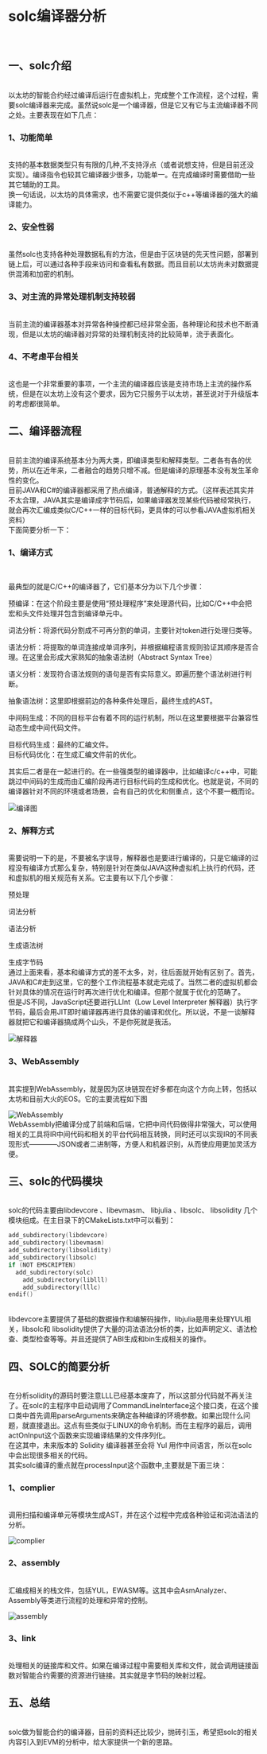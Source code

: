 # solc编译器分析
</br>

## 一、solc介绍
</br>
以太坊的智能合约经过编译后运行在虚拟机上，完成整个工作流程，这个过程，需要solc编译器来完成。虽然说solc是一个编译器，但是它又有它与主流编译器不同之处。主要表现在如下几点：
</br>

### 1、功能简单
</br>
支持的基本数据类型只有有限的几种,不支持浮点（或者说想支持，但是目前还没实现）。编译指令也较其它编译器少很多，功能单一。在完成编译时需要借助一些其它辅助的工具。
</br>
换一句话说，以太坊的具体需求，也不需要它提供类似于c++等编译器的强大的编译能力。
</br>

### 2、安全性弱
</br>
虽然solc也支持各种处理数据私有的方法，但是由于区块链的先天性问题，部署到链上后，可以通过各种手段来访问和查看私有数据。而且目前以太坊尚未对数据提供混淆和加密的机制。
</br>

### 3、对主流的异常处理机制支持较弱
</br>
当前主流的编译器基本对异常各种操控都已经非常全面，各种理论和技术也不断涌现，但是以太坊的编译器对异常的处理机制支持的比较简单，流于表面化。
</br>

### 4、不考虑平台相关
</br>
这也是一个非常重要的事项，一个主流的编译器应该是支持市场上主流的操作系统，但是在以太坊上没有这个要求，因为它只服务于以太坊，甚至说对于升级版本的考虑都很简单。
</br>

## 二、编译器流程
</br>
目前主流的编译系统基本分为两大类，即编译类型和解释类型。二者各有各的优势，所以在近年来，二者融合的趋势只增不减。但是编译的原理基本没有发生革命性的变化。
</br>
目前JAVA和C#的编译器都采用了热点编译，普通解释的方式。（这样表述其实并不太合理，JAVA其实是编译成字节码后，如果编译器发现某些代码被经常执行，就会再次汇编成类似C/C++一样的目标代码，更具体的可以参看JAVA虚拟机相关资料）
</br>
下面简要分析一下：
</br>

### 1、编译方式
</br>

最典型的就是C/C++的编译器了，它们基本分为以下几个步骤：
</br>

预编译：在这个阶段主要是使用“预处理程序”来处理源代码，比如C/C++中会把宏和头文件处理并包含到编译单元中。
</br>

词法分析：将源代码分割成不可再分割的单词，主要针对token进行处理归类等。
</br>

语法分析：将提取的单词连接成单词序列，并根据编程语言规则验证其顺序是否合理。在这里会形成大家熟知的抽象语法树（Abstract Syntax Tree）
</br>

语义分析：发现符合语法规则的语句是否有实际意义。即遍历整个语法树进行判断。
</br>

抽象语法树：这里即根据前边的各种条件处理后，最终生成的AST。
</br>

中间码生成：不同的目标平台有着不同的运行机制，所以在这里要根据平台兼容性动态生成中间代码文件。
</br>

目标代码生成：最终的汇编文件。
</br>
目标代码优化：在生成汇编文件前的优化。
</br>

其实后二者是在一起进行的。在一些强类型的编译器中，比如编译c/c++中，可能跳过中间码的生成而由汇编阶段再进行目标代码的生成和优化。也就是说，不同的编译器针对不同的环境或者场景，会有自己的优化和侧重点，这个不要一概而论。
</br>

![编译图](img/compiler.png)
</br>
### 2、解释方式
</br>
需要说明一下的是，不要被名字误导，解释器也是要进行编译的，只是它编译的过程没有编译方式那么复杂，特别是针对在类似JAVA这种虚拟机上执行的代码，还和虚拟机的相关规范有关系。它主要有以下几个步骤：
</br>

预处理
</br>

词法分析
</br>

语法分析
</br>

生成语法树
</br>

生成字节码
</br>
通过上面来看，基本和编译方式的差不太多，对，往后面就开始有区别了。首先，JAVA和C#走到这里，它的整个工作流程基本就走完成了。当然二者的虚拟机都会针对具体的情况在运行时再次进行优化和编译。但那个就属于优化的范畴了。
</br>
但是JS不同，JavaScript还要进行LLInt（Low Level Interpreter 解释器）执行字节码，最后会用JIT即时编译器再进行具体的编译和优化。所以说，不是一谈解释器就把它和编译器搞成两个山头，不是你死就是我活。
</br>

![解释器](img/parse.png)
</br>

### 3、WebAssembly
</br>
其实提到WebAssembly，就是因为区块链现在好多都在向这个方向上转，包括以太坊和目前大火的EOS。它的主要流程如下图
</br>

![WebAssembly](img/c-p.png)
</br>
WebAssembly把编译分成了前端和后端，它把中间代码做得非常强大，可以使用相关的工具将IR中间代码和相关的平台代码相互转换，同时还可以实现IR的不同表现形式————JSON或者二进制等，方便人和机器识别，从而使应用更加灵活方便。
</br>

## 三、solc的代码模块
</br>
solc的代码主要由libdevcore 、libevmasm、 libjulia 、libsolc、 libsolidity 几个模块组成。在主目录下的CMakeLists.txt中可以看到：
</br>

``` c++
add_subdirectory(libdevcore)
add_subdirectory(libevmasm)
add_subdirectory(libsolidity)
add_subdirectory(libsolc)
if (NOT EMSCRIPTEN)
  add_subdirectory(solc)
	add_subdirectory(liblll)
	add_subdirectory(lllc)
endif()
```
</br>
libdevcore主要提供了基础的数据操作和编解码操作，libjulia是用来处理YUL相关，libsolc和 libsolidity提供了大量的词法语法分析的类，比如声明定义、语法检查、类型检查等等。并且还提供了ABI生成和bin生成相关的操作。

</br>


## 四、SOLC的简要分析
</br>
在分析solidity的源码时要注意LLL已经基本废弃了，所以这部分代码就不再关注了。在solc的主程序中启动调用了CommandLineInterface这个接口类，在这个接口类中首先调用parseArguments来确定各种编译的环境参数。如果出现什么问题，就直接退出。这点有些类似于LINUX的命令机制。而在主程序的最后，调用actOnInput这个函数来实现编译结果的文件序列化。
</br>
在这其中，未来版本的 Solidity 编译器甚至会将 Yul 用作中间语言，所以在solc中会出现很多相关的代码。
</br>
其实solc编译的重点就在processInput这个函数中,主要就是下面三块：
</br>

### 1、complier
</br>
调用扫描和编译单元等模块生成AST，并在这个过程中完成各种验证和词法语法的分析。
</br>

![complier](img/compiler-c.png)
</br>

### 2、assembly
</br>
汇编成相关的栈文件，包括YUL，EWASM等。这其中会AsmAnalyzer、Assembly等类进行流程的处理和异常的控制。
</br>

![assembly](img/assembly.png)
</br>

### 3、link
</br>
处理相关的链接库和文件。如果在编译过程中需要相关库和文件，就会调用链接函数对智能合约需要的资源进行链接。其实就是字节码的映射过程。
</br>

## 五、总结
</br>
solc做为智能合约的编译器，目前的资料还比较少，抛砖引玉，希望把solc的相关内容引入到EVM的分析中，给大家提供一个新的思路。
</br>
